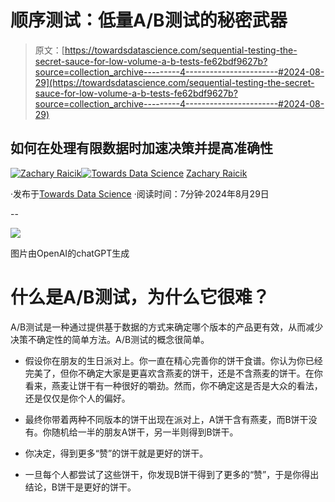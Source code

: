 # 顺序测试：低量A/B测试的秘密武器

> 原文：[https://towardsdatascience.com/sequential-testing-the-secret-sauce-for-low-volume-a-b-tests-fe62bdf9627b?source=collection_archive---------4-----------------------#2024-08-29](https://towardsdatascience.com/sequential-testing-the-secret-sauce-for-low-volume-a-b-tests-fe62bdf9627b?source=collection_archive---------4-----------------------#2024-08-29)

## 如何在处理有限数据时加速决策并提高准确性

[](https://medium.com/@raicik.zach?source=post_page---byline--fe62bdf9627b--------------------------------)[![Zachary Raicik](../Images/860760b53fcc75013007067190e8ca65.png)](https://medium.com/@raicik.zach?source=post_page---byline--fe62bdf9627b--------------------------------)[](https://towardsdatascience.com/?source=post_page---byline--fe62bdf9627b--------------------------------)[![Towards Data Science](../Images/a6ff2676ffcc0c7aad8aaf1d79379785.png)](https://towardsdatascience.com/?source=post_page---byline--fe62bdf9627b--------------------------------) [Zachary Raicik](https://medium.com/@raicik.zach?source=post_page---byline--fe62bdf9627b--------------------------------)

·发布于[Towards Data Science](https://towardsdatascience.com/?source=post_page---byline--fe62bdf9627b--------------------------------) ·阅读时间：7分钟·2024年8月29日

--

![](../Images/c0a9b9d2c030bd3b79d9736bd0d36c08.png)

图片由OpenAI的chatGPT生成

# **什么是A/B测试，为什么它很难？**

A/B测试是一种通过提供基于数据的方式来确定哪个版本的产品更有效，从而减少决策不确定性的简单方法。A/B测试的概念很简单。

+   假设你在朋友的生日派对上。你一直在精心完善你的饼干食谱。你认为你已经完美了，但你不确定大家是更喜欢含燕麦的饼干，还是不含燕麦的饼干。在你看来，燕麦让饼干有一种很好的嚼劲。然而，你不确定这是否是大众的看法，还是仅仅是你个人的偏好。

+   最终你带着两种不同版本的饼干出现在派对上，A饼干含有燕麦，而B饼干没有。你随机给一半的朋友A饼干，另一半则得到B饼干。

+   你决定，得到更多“赞”的饼干就是更好的饼干。

+   一旦每个人都尝试了这些饼干，你发现B饼干得到了更多的“赞”，于是你得出结论，B饼干是更好的饼干。
